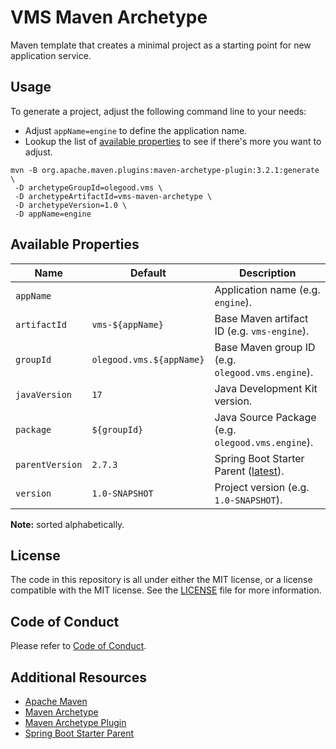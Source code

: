 # VMS Maven Archetype

Maven template that creates a minimal project as a starting point for new application service.

## Usage

To generate a project, adjust the following command line to your needs:

- Adjust `appName=engine` to define the application name.
- Lookup the list of [available properties](#available-properties) to see if there's more you want to adjust.

```shell
mvn -B org.apache.maven.plugins:maven-archetype-plugin:3.2.1:generate \
 -D archetypeGroupId=olegood.vms \
 -D archetypeArtifactId=vms-maven-archetype \
 -D archetypeVersion=1.0 \
 -D appName=engine
```

## Available Properties

| Name            | Default                  | Description                                                                                                                    |
|-----------------|--------------------------|--------------------------------------------------------------------------------------------------------------------------------|
| `appName`       |                          | Application name (e.g. `engine`).                                                                                              |
| `artifactId`    | `vms-${appName}`         | Base Maven artifact ID (e.g. `vms-engine`).                                                                                    |
| `groupId`       | `olegood.vms.${appName}` | Base Maven group ID (e.g. `olegood.vms.engine`).                                                                               |
| `javaVersion`   | `17`                     | Java Development Kit version.                                                                                                  |
| `package`       | `${groupId}`             | Java Source Package (e.g. `olegood.vms.engine`).                                                                               |
| `parentVersion` | `2.7.3`                  | Spring Boot Starter Parent ([latest](https://mvnrepository.com/artifact/org.springframework.boot/spring-boot-starter-parent)). |
| `version`       | `1.0-SNAPSHOT`           | Project version (e.g. `1.0-SNAPSHOT`).                                                                                         |

**Note:** sorted alphabetically.

## License

The code in this repository is all under either the MIT license, or a license compatible with the MIT license.
See the [LICENSE](LICENSE) file for more information.

## Code of Conduct

Please refer to [Code of Conduct](CODE_OF_CONDUCT.md).

## Additional Resources

- [Apache Maven](https://maven.apache.org/)
- [Maven Archetype](https://maven.apache.org/archetype/index.html)
- [Maven Archetype Plugin](https://maven.apache.org/archetype/maven-archetype-plugin/usage.html)
- [Spring Boot Starter Parent](https://docs.spring.io/spring-boot/docs/current/reference/html/getting-started.html)